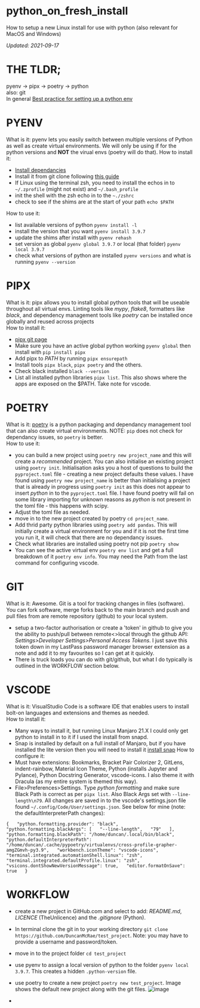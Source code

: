 # python_on_fresh_install
How to setup a new Linux install for use with python (also relevant for MacOS and Windows)

_Updated: 2021-09-17_

# THE TLDR;
pyenv -> pipx -> poetry -> python  
also: git  
In general [Best practice for setting up a python env](https://towardsdatascience.com/best-practices-for-setting-up-a-python-environment-d4af439846a)

# PYENV
What is it: pyenv lets you easily switch between multiple versions of Python as well as create virtual environments. We will only be using if for the python versions and **NOT** the virual envs (poetry will do that).
How to install it:
* [Install dependancies](https://github.com/pyenv/pyenv/wiki#suggested-build-environment)
* Install it from git clone following [this guide](https://github.com/pyenv/pyenv)
* If Linux using  the terminal zsh, you need to install the echos in to `~/.zprofile` (might not exist) and `~/.bash_profile`
* init the shell with the zsh echo in to the `~./zshrc`
* check to see if the shims are at the start of your path `echo $PATH`

How to use it:
* list available versions of python `pyenv install -l`
* install the version that you want `pyenv install 3.9.7`
* update the shims after install with `pyenv rehash`
* set version as global `pyenv global 3.9.7` or local (that folder) `pyenv local 3.9.7`
* check what versions of python are installed `pyenv versions` and what is running `pyenv --version`

# PIPX
What is it: pipx allows you to install global python tools that will be useable throughout all virtual envs.  Linting tools like _mypy_, _flake8_, formatters like _black_, and dependency management tools like _poetry_ can be installed once globally and reused across projects  
How to install it:
* [pipx git page](https://github.com/pypa/pipx)
* Make sure you have an active global python working `pyenv global` then install with `pip install pipx`
* Add pipx to _PATH_ by running `pipx ensurepath`
* Install tools `pipx black`, `pipx poetry` and the others.
* Check black installed `black --version`
* List all installed python libraries `pipx list`. This also shows where the apps are exposed on the $PATH. Take note for vscode.

# POETRY
What is it: [poetry](https://python-poetry.org/) is a python packaging and dependancy management tool that can also create virtual environments. NOTE: `pip` does not check for dependancy issues, so `poetry` is better.  
How to use it:  
* you can build a new project using `poetry new project_name` and this will create a _recommended_ project. You can also initialise an existing project using `poetry init`. Initialisation asks you a host of questions to build the `pyproject.toml` file - creating a new project defaults these values. I have found using `poetry new project_name` is better than initialising a project that is already in progress using `poetry init` as this does not appear to insert _python_ in to the `pyproject.toml` file. I have found poetry will fail on some library importing for unknown reasons as _python_ is not present in the toml file - this happens with scipy.
* Adjust the toml file as needed.
* move in to the new project created by poetry `cd project_name`.
* Add thrid party python libraries using `poetry add pandas`. This will initially create a virtual environment for you and if it is not the first time you run it, it will check that there are no dependancy issues.
* Check what libraries are installed using poetry not pip `poetry show`
* You can see the active virtual env `poetry env list` and get a full breakdown of it `poetry env info`. You may need the Path from the last command for configuring vscode.

# GIT
What is it: Awesome. Git is a tool for tracking changes in files (software). You can fork software, merge forks back to the main branch and push and pull files from are remote repository (github) to your local system.
* setup a two-factor authorisation or create a 'token' in github to give you the ability to push/pull between remote<>local through the github API: _Settings>Developer Settings>Personal Access Tokens_. I just save this token down in my LastPass password manager browser extension as a note and add it to my favourites so I can get at it quickly.
* There is truck loads you can do with git/github, but what I do typically is outlined in the WORKFLOW section below.

# VSCODE
What is it: VisualStudio Code is a software IDE that enables users to install bolt-on languages and extensions and themes as needed.  
How to install it:
* Many ways to install it, but running Linux Manjaro 21.X I could only get python to install in to it if I used the install from snapd.
* Snap is installed by default on a full install of Manjaro, but if you have installed the lite version then you will need to install it [install snap](https://snapcraft.io/docs/installing-snap-on-manjaro-linux)
How to configure it:
* Must have extensions: Bookmarks, Bracket Pair Colorizer 2, GitLens, indent-rainbow, Material Icon Theme, Python (installs Jupyter and Pylance), Python Docstring Generator, vscode-icons. I also theme it with Dracula (as my entire system is themed this way).
* File>Preferences>Settings. Type _python formatting_ and make sure Black Path is correct as per `pipx list`. Also Black Args set with `--line-length\n79`. All changes are saved in to the vscode's settings.json file found `~/.config/Code/User/settings.json`. See below for mine (note: the defaultInterpreterPath changes): 
  
`{  
    "python.formatting.provider": "black",  
    "python.formatting.blackArgs": [  
        "--line-length",  
        "79"  
    ],  
    "python.formatting.blackPath": "/home/duncan/.local/bin/black",  
    "python.defaultInterpreterPath": "/home/duncan/.cache/pypoetry/virtualenvs/cross-profile-grapher-amgZGmvh-py3.9",  
    "workbench.iconTheme": "vscode-icons",  
    "terminal.integrated.automationShell.linux": "zsh",  
    "terminal.integrated.defaultProfile.linux": "zsh",  
    "vsicons.dontShowNewVersionMessage": true,  
    "editor.formatOnSave": true  
}`  

# WORKFLOW
* create a new project in GitHub.com and select to add: _README.md_, _LICENCE_ (TheUnlicence) and the _.gitignore_ (Python).
* In terminal clone the git in to your working directory `git clone https://github.com/DuncanMcRae/test_project`. Note: you may have to provide a username and password/token.
* move in to the project folder `cd test_project`
* use pyenv to assign a local version of python to the folder `pyenv local 3.9.7`. This creates a hidden `.python-version` file.
* use poetry to create a new project `poetry new test_project`. Image shows the default new project along with the git files. ![image](https://user-images.githubusercontent.com/32591094/133867085-ff5dd487-33bd-4229-9bf5-42e84c7c39e5.png)

* 
